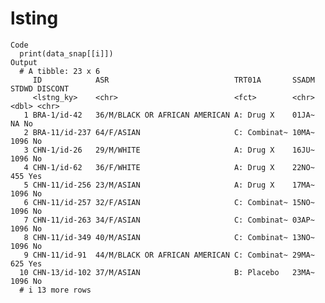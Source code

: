 # lsting

    Code
      print(data_snap[[i]])
    Output
      # A tibble: 23 x 6
         ID            ASR                            TRT01A       SSADM STDWD DISCONT
         <lstng_ky>    <chr>                          <fct>        <chr> <dbl> <chr>  
       1 BRA-1/id-42   36/M/BLACK OR AFRICAN AMERICAN A: Drug X    01JA~    NA No     
       2 BRA-11/id-237 64/F/ASIAN                     C: Combinat~ 10MA~  1096 No     
       3 CHN-1/id-26   29/M/WHITE                     A: Drug X    16JU~  1096 No     
       4 CHN-1/id-62   36/F/WHITE                     A: Drug X    22NO~   455 Yes    
       5 CHN-11/id-256 23/M/ASIAN                     A: Drug X    17MA~  1096 No     
       6 CHN-11/id-257 32/F/ASIAN                     C: Combinat~ 15NO~  1096 No     
       7 CHN-11/id-263 34/F/ASIAN                     C: Combinat~ 03AP~  1096 No     
       8 CHN-11/id-349 40/M/ASIAN                     C: Combinat~ 13NO~  1096 No     
       9 CHN-11/id-91  44/M/BLACK OR AFRICAN AMERICAN C: Combinat~ 29MA~   625 Yes    
      10 CHN-13/id-102 37/M/ASIAN                     B: Placebo   23MA~  1096 No     
      # i 13 more rows

